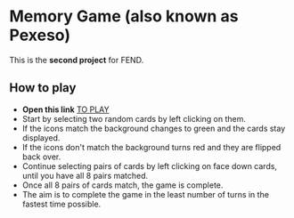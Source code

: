 # Memory Game (also known as Pexeso)
This is the **second project** for FEND. 

## How to play
- **Open this link** [TO PLAY](https://github.com/veronikadesign/Memory-Game-/blob/master/index.html)
- Start by selecting two random cards by left clicking on them.
- If the icons match the background changes to green and the cards stay displayed. 
- If the icons don't match the background turns red and they are flipped back over.
- Continue selecting pairs of cards by left clicking on face down cards, until you have all 8 pairs matched.
- Once all 8 pairs of cards match, the game is complete.
- The aim is to complete the game in the least number of turns in the fastest time possible.

